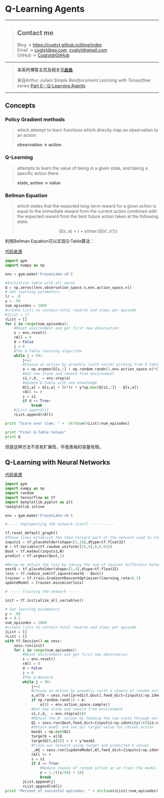 # Q-Learning Agents

---
> ## Contact me
> Blog -> <https://cugtyt.github.io/blog/index>  
> Email -> <cugtyt@qq.com>, <cugtyt@gmail.com>  
> GitHub -> [Cugtyt@GitHub](https://github.com/Cugtyt)

---

> **本系列博客主页及相关见**[**此处**](https://cugtyt.github.io/blog/rl-notes/index)  
>
> 来自Arthur Juliani *Simple Reinforcement Learning with Tensorflow series* [Part 0 - Q-Learning Agents](https://medium.com/emergent-future/simple-reinforcement-learning-with-tensorflow-part-0-q-learning-with-tables-and-neural-networks-d195264329d0)

---

<head>
    <script src="https://cdn.mathjax.org/mathjax/latest/MathJax.js?config=TeX-AMS-MML_HTMLorMML" type="text/javascript"></script>
    <script type="text/x-mathjax-config">
        MathJax.Hub.Config({
            tex2jax: {
            skipTags: ['script', 'noscript', 'style', 'textarea', 'pre'],
            inlineMath: [['$','$']]
            }
        });
    </script>
</head>

## Concepts

### Policy Gradient methods

> which attempt to learn functions which directly map an observation to an action.
>
> **observation -> action**

### Q-Learning

> attempts to learn the value of being in a given state, and taking a specific action there.
>
> **state, action -> value**

### Bellman Equation

> which states that the expected long-term reward for a given action is equal to the immediate reward from the current action combined with the expected reward from the best future action taken at the following state.
>
> $$ Q(s, a) = r + \gamma (\max (Q(s', a'))) $$

利用Bellman Equation可以实现Q-Table算法：

[代码来源](https://gist.github.com/awjuliani/9024166ca08c489a60994e529484f7fe#file-q-table-learning-clean-ipynb)

``` python
import gym
import numpy as np

env = gym.make('FrozenLake-v0')

#Initialize table with all zeros
Q = np.zeros([env.observation_space.n,env.action_space.n])
# Set learning parameters
lr = .8
y = .95
num_episodes = 2000
#create lists to contain total rewards and steps per episode
#jList = []
rList = []
for i in range(num_episodes):
    #Reset environment and get first new observation
    s = env.reset()
    rAll = 0
    d = False
    j = 0
    #The Q-Table learning algorithm
    while j < 99:
        j+=1
        #Choose an action by greedily (with noise) picking from Q table
        a = np.argmax(Q[s,:] + np.random.randn(1,env.action_space.n)*(1./(i+1)))
        #Get new state and reward from environment
        s1,r,d,_ = env.step(a)
        #Update Q-Table with new knowledge
        Q[s,a] = Q[s,a] + lr*(r + y*np.max(Q[s1,:]) - Q[s,a])
        rAll += r
        s = s1
        if d == True:
            break
    #jList.append(j)
    rList.append(rAll)

print "Score over time: " +  str(sum(rList)/num_episodes)

print "Final Q-Table Values"
print Q

```

但是这种方法不具有扩展性，毕竟表格的容量有限。

## Q-Learning with Neural Networks

[代码来源](https://gist.github.com/awjuliani/4d69edad4d0ed9a5884f3cdcf0ea0874#file-q-net-learning-clean-ipynb)

``` python
import gym
import numpy as np
import random
import tensorflow as tf
import matplotlib.pyplot as plt
%matplotlib inline

env = gym.make('FrozenLake-v0')

#----- Implementing the network itself -----------

tf.reset_default_graph()
#These lines establish the feed-forward part of the network used to choose actions
inputs1 = tf.placeholder(shape=[1,16],dtype=tf.float32)
W = tf.Variable(tf.random_uniform([16,4],0,0.01))
Qout = tf.matmul(inputs1,W)
predict = tf.argmax(Qout,1)

#Below we obtain the loss by taking the sum of squares difference between the target and prediction Q values.
nextQ = tf.placeholder(shape=[1,4],dtype=tf.float32)
loss = tf.reduce_sum(tf.square(nextQ - Qout))
trainer = tf.train.GradientDescentOptimizer(learning_rate=0.1)
updateModel = trainer.minimize(loss)

# ----- Training the network -----

init = tf.initialize_all_variables()

# Set learning parameters
y = .99
e = 0.1
num_episodes = 2000
#create lists to contain total rewards and steps per episode
jList = []
rList = []
with tf.Session() as sess:
    sess.run(init)
    for i in range(num_episodes):
        #Reset environment and get first new observation
        s = env.reset()
        rAll = 0
        d = False
        j = 0
        #The Q-Network
        while j < 99:
            j+=1
            #Choose an action by greedily (with e chance of random action) from the Q-network
            a,allQ = sess.run([predict,Qout],feed_dict={inputs1:np.identity(16)[s:s+1]})
            if np.random.rand(1) < e:
                a[0] = env.action_space.sample()
            #Get new state and reward from environment
            s1,r,d,_ = env.step(a[0])
            #Obtain the Q' values by feeding the new state through our network
            Q1 = sess.run(Qout,feed_dict={inputs1:np.identity(16)[s1:s1+1]})
            #Obtain maxQ' and set our target value for chosen action.
            maxQ1 = np.max(Q1)
            targetQ = allQ
            targetQ[0,a[0]] = r + y*maxQ1
            #Train our network using target and predicted Q values
            _,W1 = sess.run([updateModel,W],feed_dict={inputs1:np.identity(16)[s:s+1],nextQ:targetQ})
            rAll += r
            s = s1
            if d == True:
                #Reduce chance of random action as we train the model.
                e = 1./((i/50) + 10)
                break
        jList.append(j)
        rList.append(rAll)
print "Percent of succesful episodes: " + str(sum(rList)/num_episodes) + "%"
```
